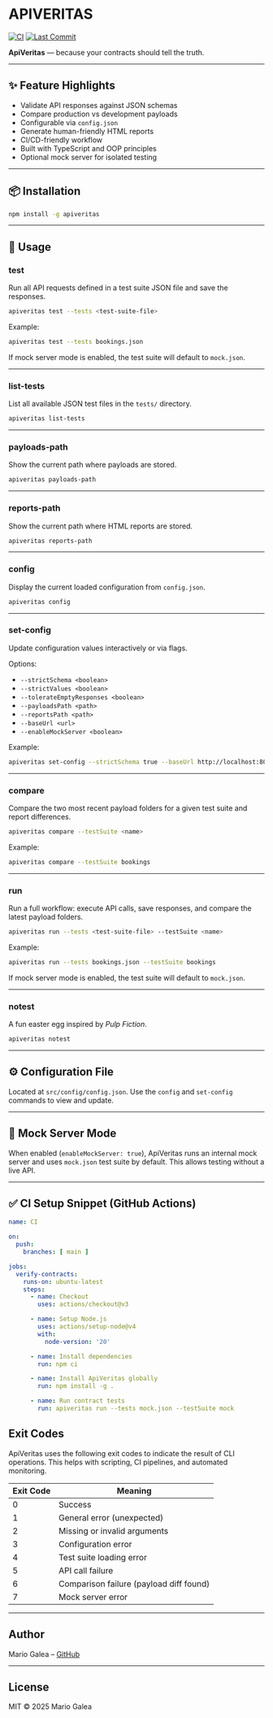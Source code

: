# APIVERITAS


[![CI](https://github.com/mariogalea/qualitymatters-apiveritas/actions/workflows/ci_github_actions.yml/badge.svg)](https://github.com/mariogalea/qualitymatters-apiveritas/actions/workflows/ci_github_actions.yml/badge.svg)
[![Last Commit](https://img.shields.io/github/last-commit/mariogalea/qualitymatters-apiveritas.svg)](https://github.com/mariogalea/qualitymatters-apiveritas)

**ApiVeritas** — because your contracts should tell the truth.

---

## ✨ Feature Highlights

- Validate API responses against JSON schemas
- Compare production vs development payloads
- Configurable via `config.json`
- Generate human-friendly HTML reports
- CI/CD-friendly workflow
- Built with TypeScript and OOP principles
- Optional mock server for isolated testing

---

## 📦 Installation

```bash
npm install -g apiveritas
```

---

## 🚀 Usage

### test

Run all API requests defined in a test suite JSON file and save the responses.

```bash
apiveritas test --tests <test-suite-file>
```

Example:

```bash
apiveritas test --tests bookings.json
```

If mock server mode is enabled, the test suite will default to `mock.json`.

---

### list-tests

List all available JSON test files in the `tests/` directory.

```bash
apiveritas list-tests
```

---

### payloads-path

Show the current path where payloads are stored.

```bash
apiveritas payloads-path
```

---

### reports-path

Show the current path where HTML reports are stored.

```bash
apiveritas reports-path
```

---

### config

Display the current loaded configuration from `config.json`.

```bash
apiveritas config
```

---

### set-config

Update configuration values interactively or via flags.

Options:

- `--strictSchema <boolean>`
- `--strictValues <boolean>`
- `--tolerateEmptyResponses <boolean>`
- `--payloadsPath <path>`
- `--reportsPath <path>`
- `--baseUrl <url>`
- `--enableMockServer <boolean>`

Example:

```bash
apiveritas set-config --strictSchema true --baseUrl http://localhost:8080
```

---

### compare

Compare the two most recent payload folders for a given test suite and report differences.

```bash
apiveritas compare --testSuite <name>
```

Example:

```bash
apiveritas compare --testSuite bookings
```

---

### run

Run a full workflow: execute API calls, save responses, and compare the latest payload folders.

```bash
apiveritas run --tests <test-suite-file> --testSuite <name>
```

Example:

```bash
apiveritas run --tests bookings.json --testSuite bookings
```

If mock server mode is enabled, the test suite will default to `mock.json`.

---

### notest

A fun easter egg inspired by *Pulp Fiction*.

```bash
apiveritas notest
```

---

## ⚙️ Configuration File

Located at `src/config/config.json`. Use the `config` and `set-config` commands to view and update.

---

## 🧪 Mock Server Mode

When enabled (`enableMockServer: true`), ApiVeritas runs an internal mock server and uses `mock.json` test suite by default. This allows testing without a live API.

---

## ✅ CI Setup Snippet (GitHub Actions)

```yaml
name: CI

on:
  push:
    branches: [ main ]

jobs:
  verify-contracts:
    runs-on: ubuntu-latest
    steps:
      - name: Checkout
        uses: actions/checkout@v3

      - name: Setup Node.js
        uses: actions/setup-node@v4
        with:
          node-version: '20'

      - name: Install dependencies
        run: npm ci

      - name: Install ApiVeritas globally
        run: npm install -g .

      - name: Run contract tests
        run: apiveritas run --tests mock.json --testSuite mock
```


## Exit Codes

ApiVeritas uses the following exit codes to indicate the result of CLI operations. This helps with scripting, CI pipelines, and automated monitoring.

| Exit Code | Meaning                                   |
|-----------|-------------------------------------------|
| 0         | Success                                   |
| 1         | General error (unexpected)                |
| 2         | Missing or invalid arguments              |
| 3         | Configuration error                       |
| 4         | Test suite loading error                  |
| 5         | API call failure                          |
| 6         | Comparison failure (payload diff found)   |
| 7         | Mock server error                         |

---

## Author

Mario Galea – [GitHub](https://github.com/mariogalea)

---

## License

MIT © 2025 Mario Galea
